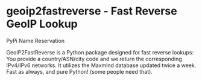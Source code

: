 # geoip2fastreverse - Fast Reverse GeoIP Lookup

PyPi Name Reservation

<!-- [![PyPI version](https://badge.fury.io/py/geoip2fastreverse.svg)](https://badge.fury.io/py/geoip2fastreverse)
[![Build Status](https://travis-ci.org/yourusername/geoip2fastreverse.svg?branch=main)](https://travis-ci.org/yourusername/geoip2fastreverse)
[![Coverage Status](https://coveralls.io/repos/github/yourusername/geoip2fastreverse/badge.svg?branch=main)](https://coveralls.io/github/yourusername/geoip2fastreverse?branch=main)
[![License](https://img.shields.io/pypi/l/geoip2fastreverse.svg)](https://opensource.org/licenses/MIT)
[![Downloads](https://pepy.tech/badge/geoip2fastreverse)](https://pepy.tech/project/geoip2fastreverse)
[![Code Quality](https://img.shields.io/lgtm/grade/python/github/yourusername/geoip2fastreverse)](https://lgtm.com/projects/g/yourusername/geoip2fastreverse/context:python)
[![Language grade: Python](https://img.shields.io/lgtm/grade/python/g/yourusername/geoip2fastreverse.svg?logo=lgtm&logoWidth=18)](https://lgtm.com/projects/g/yourusername/geoip2fastreverse/context:python) -->

GeoIP2FastReverse is a Python package designed for fast reverse lookups: You provide a country/ASN/city code and we return the corresponding IPv4/IPv6 networks. It utilizes the Maxmind database updated twice a week. Fast as always, and pure Python! (some people need that).

<!-- 
# Installation
```bash
pip install geoip2fastreverse
``` -->
